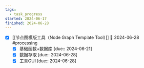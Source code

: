 ```yaml
---
tags:
  - task_progress
started: 2024-06-17
finished: 2024-06-28
---
```

- [x] [[节点图模版工具（Node Graph Template Tool）]] 📅 2024-06-28 #processing  
	- [x] 基础函数+数据库 [due:: 2024-06-21]
	- [x] 数据存取 [due:: 2024-06-28]
	- [x] 工具GUI [due:: 2024-06-28]
